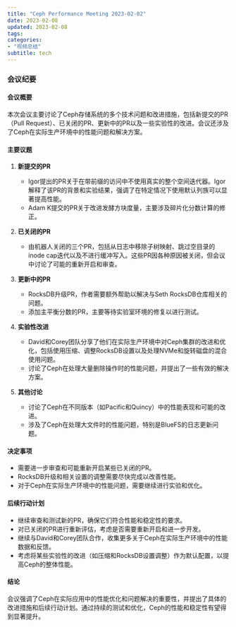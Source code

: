 ```yaml
---
title: "Ceph Performance Meeting 2023-02-02"
date: 2023-02-08
updated: 2023-02-08
tags:
categories:
- "视频总结"
subtitle: tech
---
```



### 会议纪要

#### 会议概要
本次会议主要讨论了Ceph存储系统的多个技术问题和改进措施，包括新提交的PR（Pull Request）、已关闭的PR、更新中的PR以及一些实验性的改进。会议还涉及了Ceph在实际生产环境中的性能问题和解决方案。

#### 主要议题
1. **新提交的PR**
   - Igor提出的PR关于在带前缀的访问中不使用真实的整个空间迭代器。Igor解释了该PR的背景和实验结果，强调了在特定情况下使用默认列族可以显著提高性能。
   - Adam K提交的PR关于改进发酵方块度量，主要涉及碎片化分数计算的修正。

2. **已关闭的PR**
   - 由机器人关闭的三个PR，包括从日志中移除子树映射、跳过空目录的inode cap迭代以及不进行缓冲写入。这些PR因各种原因被关闭，但会议中讨论了可能的重新开启和审查。

3. **更新中的PR**
   - RocksDB升级PR，作者需要额外帮助以解决与Seth RocksDB仓库相关的问题。
   - 添加主平衡分数的PR，主要等待实验室环境的修复以进行测试。

4. **实验性改进**
   - David和Corey团队分享了他们在实际生产环境中对Ceph集群的改进和优化，包括使用压缩、调整RocksDB设置以及处理NVMe和旋转磁盘的混合使用问题。
   - 讨论了Ceph在处理大量删除操作时的性能问题，并提出了一些有效的解决方案。

5. **其他讨论**
   - 讨论了Ceph在不同版本（如Pacific和Quincy）中的性能表现和可能的改进。
   - 涉及了Ceph在处理大文件时的性能问题，特别是BlueFS的日志更新问题。

#### 决定事项
- 需要进一步审查和可能重新开启某些已关闭的PR。
- RocksDB升级和相关设置的调整需要尽快完成以改善性能。
- 对于Ceph在实际生产环境中的性能问题，需要继续进行实验和优化。

#### 后续行动计划
- 继续审查和测试新的PR，确保它们符合性能和稳定性的要求。
- 对已关闭的PR进行重新评估，考虑是否需要重新开启和进一步开发。
- 继续与David和Corey团队合作，收集更多关于Ceph在实际生产环境中的性能数据和反馈。
- 考虑将某些实验性的改进（如压缩和RocksDB设置调整）作为默认配置，以提高Ceph的整体性能。

#### 结论
会议强调了Ceph在实际应用中的性能优化和问题解决的重要性，并提出了具体的改进措施和后续行动计划。通过持续的测试和优化，Ceph的性能和稳定性有望得到显著提升。
